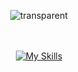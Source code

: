 <div align="center">

  ![transparent](https://capsule-render.vercel.app/api?type=transparent&fontColor=9C48F7&text=APP%20Developer%20😀&height=150&fontSize=60&desc=KYU&descAlignY=75&descAlign=78)

<!--   <img src="https://media.giphy.com/media/hvRJCLFzcasrR4ia7z/giphy.gif" width="50"> -->
<!--   <br/><br/> -->
<!--
<img src="https://emoji.slack-edge.com/T0172CCPGUW/party-blob/d7253707fa13e9ee.gif" width="50"/>
-->
<!--   [![Typing SVG](https://readme-typing-svg.herokuapp.com?duration=2000&color=000000&center=true&lines=Hello%2C+I'm+KYU;+I'm+a+Android-iOS+developer.)](https://git.io/typing-svg)
<br/> -->
  <br/><br/>
  [![My Skills](https://skillicons.dev/icons?i=java,kotlin,swift,firebase)](https://skillicons.dev)
  <br/><br/>
</div>



<!-- [![Top Langs](https://github-readme-stats.vercel.app/api/top-langs/?username=FaithDeveloper&langs_count=8&exclude_repo=Unix-Programming,Smart-Contract,DataStructure_project,MachineVision,Pintos,anuraghazra.github.io)](https://github.com/anuraghazra/github-readme-stats) -->
